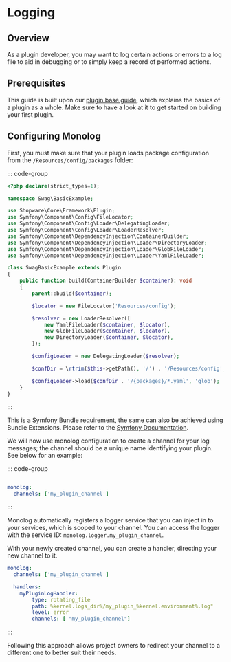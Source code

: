 # Logging

## Overview

As a plugin developer, you may want to log certain actions or errors to a log file to aid in debugging or to simply keep a record of performed actions.

## Prerequisites

This guide is built upon our [plugin base guide](../plugin-base-guide), which explains the basics of a plugin as a whole. Make sure to have a look at it to get started on building your first plugin.

## Configuring Monolog

First, you must make sure that your plugin loads package configuration from the `/Resources/config/packages` folder:

::: code-group

```php [<plugin root>/src/SwagBasicExample.php]
<?php declare(strict_types=1);

namespace Swag\BasicExample;

use Shopware\Core\Framework\Plugin;
use Symfony\Component\Config\FileLocator;
use Symfony\Component\Config\Loader\DelegatingLoader;
use Symfony\Component\Config\Loader\LoaderResolver;
use Symfony\Component\DependencyInjection\ContainerBuilder;
use Symfony\Component\DependencyInjection\Loader\DirectoryLoader;
use Symfony\Component\DependencyInjection\Loader\GlobFileLoader;
use Symfony\Component\DependencyInjection\Loader\YamlFileLoader;

class SwagBasicExample extends Plugin
{
    public function build(ContainerBuilder $container): void
    {
        parent::build($container);

        $locator = new FileLocator('Resources/config');

        $resolver = new LoaderResolver([
            new YamlFileLoader($container, $locator),
            new GlobFileLoader($container, $locator),
            new DirectoryLoader($container, $locator),
        ]);

        $configLoader = new DelegatingLoader($resolver);

        $confDir = \rtrim($this->getPath(), '/') . '/Resources/config';

        $configLoader->load($confDir . '/{packages}/*.yaml', 'glob');
    }
}
```

:::

This is a Symfony Bundle requirement, the same can also be achieved using Bundle Extensions. Please refer to the [Symfony Documentation](https://symfony.com/doc/current/bundles/extension.html). 


We will now use monolog configuration to create a channel for your log messages; the channel should be a unique name identifying your plugin. See below for an example:


::: code-group

```yaml [<plugin root>/src/Resources/config/packages/monolog.yaml]

monolog:
  channels: ['my_plugin_channel']
```

:::

Monolog automatically registers a logger service that you can inject in to your services, which is scoped to your channel. You can access the logger with the service ID: `monolog.logger.my_plugin_channel`.

With your newly created channel, you can create a handler, directing your new channel to it.

```yaml [<plugin root>/src/Resources/config/packages/monolog.yaml]
monolog:
  channels: ['my_plugin_channel']

  handlers:
    myPluginLogHandler:
        type: rotating_file
        path: %kernel.logs_dir%/my_plugin_%kernel.environment%.log"
        level: error
        channels: [ "my_plugin_channel"]
```

:::

Following this approach allows project owners to redirect your channel to a different one to better suit their needs.



